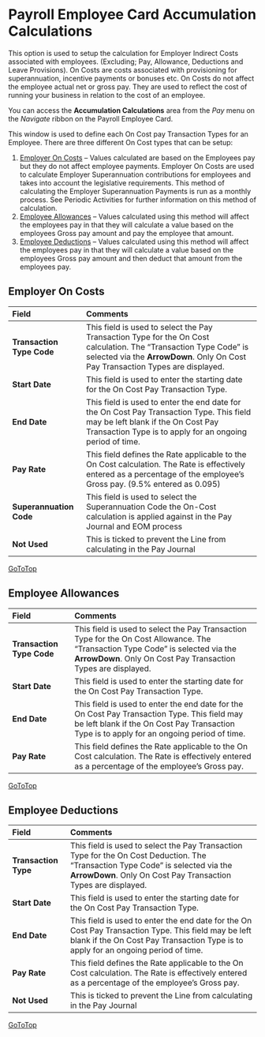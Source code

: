 # Payroll Employee Card Accumulation Calculations 

This option is used to setup the calculation for Employer Indirect Costs associated with employees. (Excluding; Pay, Allowance, Deductions and Leave Provisions).  On Costs are costs associated with provisioning for superannuation, incentive payments or bonuses etc.  On Costs do not affect the employee actual net or gross pay.  They are used to reflect the cost of running your business in relation to the cost of an employee.

You can access the **Accumulation Calculations** area from the *Pay* menu on the *Navigate* ribbon on the Payroll Employee Card.

This window is used to define each On Cost pay Transaction Types for an Employee. There are three different On Cost types that can be setup:

1.	[Employer On Costs](#employer-on-costs) – Values calculated are based on the Employees pay but they do not affect employee payments.  Employer On Costs are used to calculate Employer Superannuation contributions for employees and takes into account the legislative requirements.  This method of calculating the Employer Superannuation Payments is run as a monthly process.  See Periodic Activities for further information on this method of calculation.
2.	[Employee Allowances](#employee-allowances) – Values calculated using this method will affect the employees pay in that they will calculate a value based on the employees Gross pay amount and pay the employee that amount.
3.	[Employee Deductions](#employee-deductions) – Values calculated using this method will affect the employees pay in that they will calculate a value based on the employees Gross pay amount and then deduct that amount from the employees pay.

## Employer On Costs

|Field|Comments| 
| :--- | :--- |
|**Transaction Type Code**|This field is used to select the Pay Transaction Type for the On Cost calculation.  The “Transaction Type Code” is selected via the **ArrowDown**. Only On Cost Pay Transaction Types are displayed.|
|**Start Date**|This field is used to enter the starting date for the On Cost Pay Transaction Type.|
|**End Date**|This field is used to enter the end date for the On Cost Pay Transaction Type.  This field may be left blank if the On Cost Pay Transaction Type is to apply for an ongoing period of time.|
|**Pay Rate**|This field defines the Rate applicable to the On Cost calculation.  The Rate is effectively entered as a percentage of the employee’s Gross pay. (9.5% entered as 0.095)|
|**Superannuation Code**|This field is used to select the Superannuation Code the On-Cost calculation is applied against in the Pay Journal and EOM process|
|**Not Used**|This is ticked to prevent the Line from calculating in the Pay Journal|

[GoToTop](#payroll-employee-card-accumulation-calculations)

## Employee Allowances

|Field|Comments|
| :--- | :--- |
|**Transaction Type Code**|This field is used to select the Pay Transaction Type for the On Cost Allowance.  The “Transaction Type Code” is selected via the **ArrowDown**. Only On Cost Pay Transaction Types are displayed.|
|**Start Date**|This field is used to enter the starting date for the On Cost Pay Transaction Type.|
|**End Date**|This field is used to enter the end date for the On Cost Pay Transaction Type.  This field may be left blank if the On Cost Pay Transaction Type is to apply for an ongoing period of time.|
|**Pay Rate**|This field defines the Rate applicable to the On Cost calculation.  The Rate is effectively entered as a percentage of the employee’s Gross pay.|

[GoToTop](#payroll-employee-card-accumulation-calculations)
 
## Employee Deductions

 |Field|Comments|
 | :--- | :--- |
 |**Transaction Type**|This field is used to select the Pay Transaction Type for the On Cost Deduction.  The “Transaction Type Code” is selected via the **ArrowDown**. Only On Cost Pay Transaction Types are displayed.|
 |**Start Date**|This field is used to enter the starting date for the On Cost Pay Transaction Type.|
 |**End Date**|This field is used to enter the end date for the On Cost Pay Transaction Type.  This field may be left blank if the On Cost Pay Transaction Type is to apply for an ongoing period of time.|
 |**Pay Rate**|This field defines the Rate applicable to the On Cost calculation.  The Rate is effectively entered as a percentage of the employee’s Gross pay.|
|**Not Used**|This is ticked to prevent the Line from calculating in the Pay Journal|


[GoToTop](#payroll-employee-card-accumulation-calculations)
